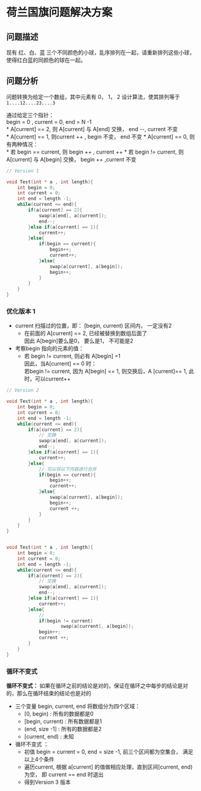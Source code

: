 # 荷兰国旗问题解决方案  

## 问题描述  
现有 红、白、蓝 三个不同颜色的小球，乱序排列在一起，请重新排列这些小球，使得红白蓝的同颜色的球在一起。

## 问题分析  
问题转换为给定一个数组，其中元素有 0， 1， 2 设计算法，使其排列等于 `1....12....23....3`   

通过给定三个指针：  
    begin  = 0 , current = 0, end = N -1  
    * A[current] == 2, 则 A[current] 与 A[end] 交换， end --, current 不变  
    * A[current] == 1, 则current ++ , begin 不变， end 不变 
    * A[current] == 0, 则有两种情况：  
        * 若 begin == current, 则 begin ++ , current ++ 
        * 若 begin != current, 则 A[current] 与 A[begin] 交换， begin ++ ,current 不变  


```cpp
// Version 1  

void Test(int * a , int length){
    int begin = 0;
    int current = 0;
    int end = length -1;
    while(current <= end){
        if(a[current] == 2){
            swap(a[end], a[current]);
            end--;
        }else if(a[current] == 1){
            current++;
        }else{
            if(begin == current){
                begin++;
                current++;
            }else{
                swap(a[current], a[begin]);
                begin++;
            }
        }
    }
}

```
### 优化版本 1  
* current 扫描过的位置，即： [begin, current) 区间内， 一定没有2   
    * 在前面的 A[current] == 2, 已经被替换到数组后面了       
    因此 A[begin]要么是0， 要么是1， 不可能是2     
* 考察begin 指向的元素的值：     
    * 若 begin != current, 则必有 A[begin] =1      
    因此，当A[current] == 0 时：    
    若begin != current, 因为 A[begin] == 1, 则交换后，A [current]== 1, 此时，可以current++  


```cpp
// Version 2

void Test(int * a , int length){
    int begin = 0;
    int current = 0;
    int end = length -1;
    while(current <= end){
        if(a[current] == 2){
            // 交换
            swap(a[end], a[current]);
            end--;
        }else if(a[current] == 1){
            current++;
        }else{
            // 可以将以下内容进行合并
            if(begin == current){
                begin++;
                current++;
            }else{
                swap(a[current], a[begin]);
                begin++;
                current ++;
            }
        }
    }
}


```

```cpp

void Test(int * a , int length){
    int begin = 0;
    int current = 0;
    int end = length -1;
    while(current <= end){
        if(a[current] == 2){
            // 交换
            swap(a[end], a[current]);
            end--;
        }else if(a[current] == 1){
            current++;
        }else{
            // 
            if(begin != current)
                    swap(a[current], a[begin]);
            begin++;
            current ++;
        }
    }
}

```

### 循环不变式  
__循环不变式：__ 如果在循环之前的结论是对的，保证在循环之中每步的结论是对的，那么在循环结束的结论也是对的   

* 三个变量 begin, current, end 将数组分为四个区域： 
    * [0, begin) : 所有的数据都是0 
    * [begin, current) : 所有数据都是1 
    * (end, size -1] : 所有的数据都是2 
    * [current, end) : 未知  
* 循环不变式 ：
    * 初值 begin = current = 0, end = size -1, 前三个区间都为空集合， 满足以上4个条件  
    * 遍历current, 根据 a[current] 的值做相应处理，直到区间[current, end) 为空， 即 current == end 时退出  
    * 得到Version 3 版本  

